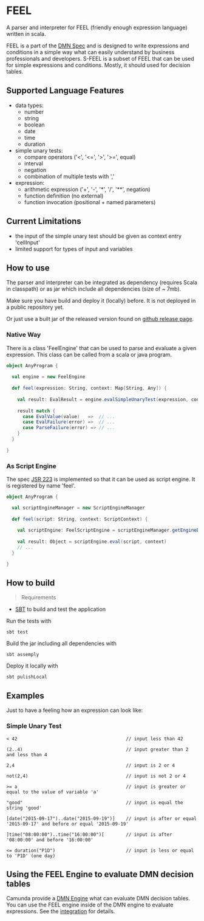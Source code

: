 # FEEL 
A parser and interpreter for FEEL (friendly enough expression language) written in scala. 

FEEL is a part of the [DMN Spec](http://www.omg.org/spec/DMN/) and is designed to write expressions and conditions in a simple way what can easily understand by business professionals and developers.
S-FEEL is a subset of FEEL that can be used for simple expressions and conditions. Mostly, it should used for decision tables.

## Supported Language Features
* data types: 
  * number
  * string
  * boolean
  * date
  * time
  * duration
* simple unary tests: 
  * compare operators ('<', '<=', '>', '>=', equal)
  * interval
  * negation
  * combination of multiple tests with ','
* expression:
  * arithmetic expression ('+', '-', '*', '/', '**', negation)
  * function definition (no external)
  * function invocation (positional + named parameters)

## Current Limitations
* the input of the simple unary test should be given as context entry 'cellInput'
* limited support for types of input and variables

## How to use 
The parser and interpreter can be integrated as dependency (requires Scala in classpath) or as jar which include all dependencies (size of ~ 7mb).

Make sure you have build and deploy it (locally) before. It is not deployed in a public repository yet. 

Or just use a built jar of the released version found on [github release page](https://github.com/saig0/feel/releases).

### Native Way
There is a class 'FeelEngine' that can be used to parse and evaluate a given expression. This class can be called from a scala or java program. 

```scala
object AnyProgram {
  
  val engine = new FeelEngine
  
  def feel(expression: String, context: Map[String, Any]) {
    
    val result: EvalResult = engine.evalSimpleUnaryTest(expression, context)
    
    result match {
      case EvalValue(value)   =>  // ...
      case EvalFailure(error) =>  // ...
      case ParseFailure(error) => // ...
    }
  }
  
}
```

### As Script Engine
The spec [JSR 223](https://www.jcp.org/en/jsr/detail?id=223) is implemented so that it can be used as script engine. It is registered by name 'feel'.

```scala
object AnyProgram {

  val scriptEngineManager = new ScriptEngineManager
 
  def feel(script: String, context: ScriptContext) {
  
    val scriptEngine: FeelScriptEngine = scriptEngineManager.getEngineByName("feel")
    
    val result: Object = scriptEngine.eval(script, context)
    // ...
  }

}
```

## How to build

> Requirements
* [SBT](http://www.scala-sbt.org) to build and test the application

Run the tests with
```
sbt test
```

Build the jar including all dependencies with
```
sbt assemply
```

Deploy it locally with
```
sbt pulishLocal
```

## Examples
Just to have a feeling how an expression can look like:

### Simple Unary Test
```
< 42                                        // input less than 42

(2..4)                                      // input greater than 2 and less than 4

2,4                                         // input is 2 or 4

not(2,4)                                    // input is not 2 or 4

>= a                                        // input is greater or equal to the value of variable 'a'

"good"                                      // input is equal the string 'good'

[date("2015-09-17")..date("2015-09-19")]    // input is after or equal '2015-09-17' and before or equal '2015-09-19'

]time("08:00:00")..time("16:00:00")[        // input is after '08:00:00' and before '16:00:00'

<= duration("P1D")                          // input is less or equal to 'P1D' (one day)

```

## Using the FEEL Engine to evaluate DMN decision tables
Camunda provide a [DMN Engine](https://github.com/camunda/camunda-engine-dmn) what can evaluate DMN decision tables. You can use the FEEL engine inside of the DMN engine to evaluate expressions. See the [integration](https://github.com/saig0/camunda-feel-integration) for details.
